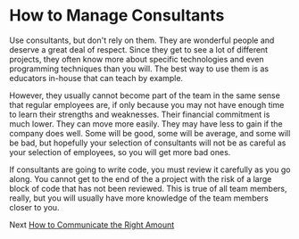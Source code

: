 # How to Manage Consultants
[//]: # (Version:1.0.0)
Use consultants, but don't rely on them. They are wonderful people and deserve a great deal of respect. Since they get to see a lot of different projects, they often know more about specific technologies and even programming techniques than you will. The best way to use them is as educators in-house that can teach by example.

However, they usually cannot become part of the team in the same sense that regular employees are, if only because you may not have enough time to learn their strengths and weaknesses. Their financial commitment is much lower. They can move more easily. They may have less to gain if the company does well. Some will be good, some will be average, and some will be bad, but hopefully your selection of consultants will not be as careful as your selection of employees, so you will get more bad ones.

If consultants are going to write code, you must review it carefully as you go along. You cannot get to the end of the a project with the risk of a large block of code that has not been reviewed. This is true of all team members, really, but you will usually have more knowledge of the team members closer to you.

Next [How to Communicate the Right Amount](04-How%20to%20Communicate%20the%20Right%20Amount.md)